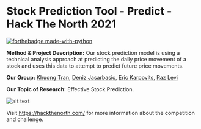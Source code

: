 # Stock Prediction Tool - Predict - Hack The North 2021

[![forthebadge made-with-python](http://ForTheBadge.com/images/badges/made-with-python.svg)](https://www.python.org/)

**Method & Project Description:** Our stock prediction model is using a technical analysis approach at predicting the daily price movement of a stock and uses this data to attempt to predict future price movements.

**Our Group:** [Khuong Tran](https://github.com/KVKTRAN), [Deniz Jasarbasic](https://github.com/Deniz-Jasa), [Eric Karpovits](https://github.com/EricKarpovits), [Raz Levi](https://github.com/razlevio)

**Our Topic of Research:** Effective Stock Prediction.

![alt text](https://github.com/Deniz-Jasa/stock_prediction_model/image/predictCropped.png?raw=true)

Visit https://hackthenorth.com/ for more information about the competition and challenge.
